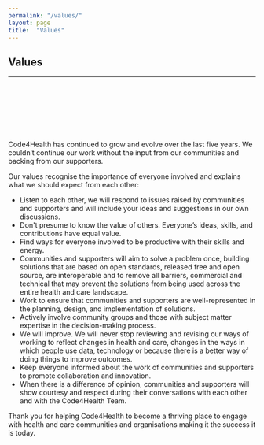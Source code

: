 ```yaml
---
permalink: "/values/"
layout: page
title:  "Values"
---
```


<section class="bg-primary text-white" id="about" style="padding-bottom:50px">
      <div class="container text-center">
        <h2 class="mb-4">Values</h2>
       </div>
       <hr class="light my-4">
</section>

<section id="chat-bot" style="padding-top:50px">
    <div class="container">
        <div class="row">
          <div class="col-lg-12">
			<p>Code4Health has continued to grow and evolve over the last five years. We couldn’t continue our work without the input from our communities and backing from our supporters.</p>
			<p>Our values recognise the importance of everyone involved and explains what we should expect from each other:</p>
				<ul>
					<li>Listen to each other, we will respond to issues raised by communities and supporters and will include your ideas and suggestions in our own discussions.</li>
					<li>Don't presume to know the value of others. Everyone’s ideas, skills, and contributions have equal value.</li>
					<li>Find ways for everyone involved to be productive with their skills and energy.</li>
					<li>Communities and supporters will aim to solve a problem once, building solutions that are based on open standards, released free and open source, are interoperable and to remove all barriers, commercial and technical that may prevent the solutions from being used across the entire health and care landscape.</li>
					<li>Work to ensure that communities and supporters are well-represented in the planning, design, and implementation of solutions.</li>
					<li>Actively involve community groups and those with subject matter expertise in the decision-making process.</li>
					<li>We will improve. We will never stop reviewing and revising our ways of working to reflect changes in health and care, changes in the ways in which people use data, technology or because there is a better way of doing things to improve outcomes.</li>
					<li>Keep everyone informed about the work of communities and supporters to promote collaboration and innovation.</li>
					<li>When there is a difference of opinion, communities and supporters will show courtesy and respect during their conversations with each other and with the Code4Health Team.</li>
				</ul>
			<p>Thank you for helping Code4Health to become a thriving place to engage with health and care communities and organisations making it the success it is today.</p>  
     	</div>
	  </div>
	</div>
</section>